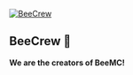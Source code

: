 [![BeeCrew](https://avatars.githubusercontent.com/u/120317768?s=120&v=4)](https://github.com/BeeCrew)
## BeeCrew 🐝
**We are the creators of BeeMC!**
